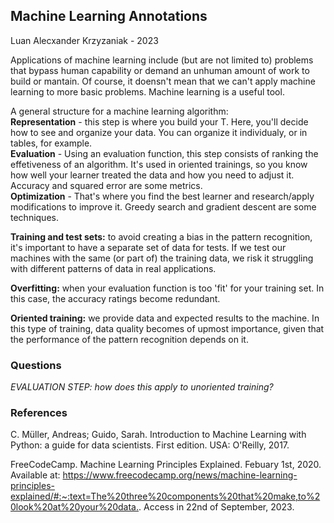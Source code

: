 ## Machine Learning Annotations
Luan Alecxander Krzyzaniak - 2023

Applications of machine learning include (but are not limited to) problems that bypass human capability or demand an unhuman amount of work to build or mantain. Of course, it doensn't mean that we can't apply machine learning to more basic problems. Machine learning is a useful tool.

A general structure for a machine learning algorithm: <br>
**Representation** - this step is where you build your T. Here, you'll decide how to see and organize your data. You can organize it individualy, or in tables, for example. <br>
**Evaluation** - Using an evaluation function, this step consists of ranking the effetiveness of an algorithm. It's used in oriented trainings, so you know how well your learner treated the data and how you need to adjust it. Accuracy and squared error are some metrics.<br>
**Optimization** - That's where you find the best learner and research/apply modifications to improve it. Greedy search and gradient descent are some techniques.

**Training and test sets:** to avoid creating a bias in the pattern recognition, it's important to have a separate set of data for tests. If we test our machines with the same (or part of) the training data, we risk it struggling with different patterns of data in real applications.

**Overfitting:** when your evaluation function is too 'fit' for your training set. In this case, the accuracy ratings become redundant.

**Oriented training:** we provide data and expected results to the machine. In this type of training, data quality becomes of upmost importance, given that the performance of the pattern recognition depends on it.

### Questions

*EVALUATION STEP: how does this apply to unoriented training?*

### References

C. Müller, Andreas; Guido, Sarah. Introduction to Machine Learning with Python: a guide for data scientists. First edition. USA: O'Reilly, 2017.

FreeCodeCamp. Machine Learning Principles Explained. Febuary 1st, 2020. Available at: <https://www.freecodecamp.org/news/machine-learning-principles-explained/#:~:text=The%20three%20components%20that%20make,to%20look%20at%20your%20data.>. Access in 22nd of September, 2023.
